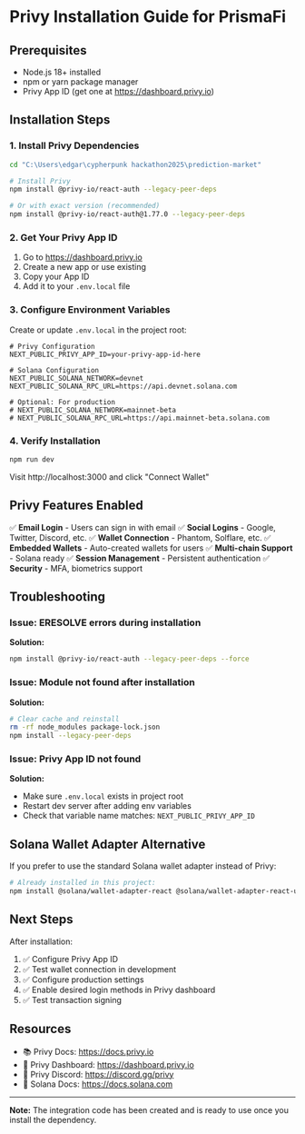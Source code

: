 # Privy Installation Guide for PrismaFi

## Prerequisites
- Node.js 18+ installed
- npm or yarn package manager
- Privy App ID (get one at https://dashboard.privy.io)

## Installation Steps

### 1. Install Privy Dependencies

```bash
cd "C:\Users\edgar\cypherpunk hackathon2025\prediction-market"

# Install Privy
npm install @privy-io/react-auth --legacy-peer-deps

# Or with exact version (recommended)
npm install @privy-io/react-auth@1.77.0 --legacy-peer-deps
```

### 2. Get Your Privy App ID

1. Go to https://dashboard.privy.io
2. Create a new app or use existing
3. Copy your App ID
4. Add it to your `.env.local` file

### 3. Configure Environment Variables

Create or update `.env.local` in the project root:

```env
# Privy Configuration
NEXT_PUBLIC_PRIVY_APP_ID=your-privy-app-id-here

# Solana Configuration
NEXT_PUBLIC_SOLANA_NETWORK=devnet
NEXT_PUBLIC_SOLANA_RPC_URL=https://api.devnet.solana.com

# Optional: For production
# NEXT_PUBLIC_SOLANA_NETWORK=mainnet-beta
# NEXT_PUBLIC_SOLANA_RPC_URL=https://api.mainnet-beta.solana.com
```

### 4. Verify Installation

```bash
npm run dev
```

Visit http://localhost:3000 and click "Connect Wallet"

## Privy Features Enabled

✅ **Email Login** - Users can sign in with email
✅ **Social Logins** - Google, Twitter, Discord, etc.
✅ **Wallet Connection** - Phantom, Solflare, etc.
✅ **Embedded Wallets** - Auto-created wallets for users
✅ **Multi-chain Support** - Solana ready
✅ **Session Management** - Persistent authentication
✅ **Security** - MFA, biometrics support

## Troubleshooting

### Issue: ERESOLVE errors during installation

**Solution:**
```bash
npm install @privy-io/react-auth --legacy-peer-deps --force
```

### Issue: Module not found after installation

**Solution:**
```bash
# Clear cache and reinstall
rm -rf node_modules package-lock.json
npm install --legacy-peer-deps
```

### Issue: Privy App ID not found

**Solution:**
- Make sure `.env.local` exists in project root
- Restart dev server after adding env variables
- Check that variable name matches: `NEXT_PUBLIC_PRIVY_APP_ID`

## Solana Wallet Adapter Alternative

If you prefer to use the standard Solana wallet adapter instead of Privy:

```bash
# Already installed in this project:
npm install @solana/wallet-adapter-react @solana/wallet-adapter-react-ui @solana/wallet-adapter-wallets
```

## Next Steps

After installation:
1. ✅ Configure Privy App ID
2. ✅ Test wallet connection in development
3. ✅ Configure production settings
4. ✅ Enable desired login methods in Privy dashboard
5. ✅ Test transaction signing

## Resources

- 📚 Privy Docs: https://docs.privy.io
- 🎯 Privy Dashboard: https://dashboard.privy.io
- 💬 Privy Discord: https://discord.gg/privy
- 🔗 Solana Docs: https://docs.solana.com

---

**Note:** The integration code has been created and is ready to use once you install the dependency.





